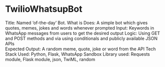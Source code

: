 # TwilioWhatsupBot
Title: Named ‘of-the-day’ Bot.
What is Does: A simple bot which gives quotes, memes, jokes and words whenever prompted
Input: Keywords in WhatsApp messages from users to get the desired output
Logic: Using GET and POST methods and via using conditionals and publicly available JSON APIs           
Expected Output: A random meme, quote, joke or word from the API
Tech Stack Used: Python, Flask, WhatsApp Sandbox
Library used: Requests module, Flask module, json, TwiML, random
